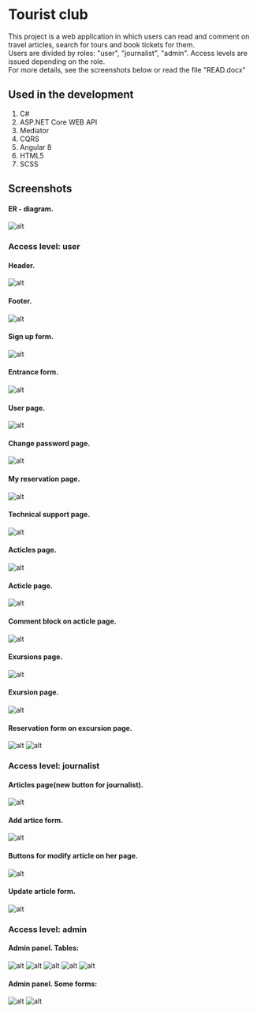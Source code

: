 # Tourist club
This project is a web application in which users can read and comment on travel articles, search for tours and book tickets for them.  
Users are divided by roles: "user", "journalist", "admin". Access levels are issued depending on the role.  
For more details, see the screenshots below or read the file "READ.docx"

## Used in the development
  1. C#
  2. ASP.NET Core WEB API
  3. Mediator
  4. CQRS
  5. Angular 8
  6. HTML5
  7. SCSS

## Screenshots
#### ER - diagram.
![alt](Screenshots/111.png)    

### Access level: user
#### Header.    
![alt](Screenshots/2.png)    

#### Footer.    
![alt](Screenshots/1.png)    

#### Sign up form.    
![alt](Screenshots/3.png)    

#### Entrance form.    
![alt](Screenshots/4.png)   

#### User page.
![alt](Screenshots/18.png)  

#### Change password page.
![alt](Screenshots/21.png)  

#### My reservation page.
![alt](Screenshots/26.png)  

#### Technical support page.
![alt](Screenshots/24.png)  

#### Acticles page.  
![alt](Screenshots/6.png)  

#### Acticle page.  
![alt](Screenshots/5.png)  

#### Comment block on acticle page.  
![alt](Screenshots/25.png)  

#### Exursions page.  
![alt](Screenshots/9.png)  

#### Exursion page.  
![alt](Screenshots/7.png)  

#### Reservation form on excursion page.  
![alt](Screenshots/11.png)
![alt](Screenshots/16.png)

### Access level: journalist
#### Articles page(new button for journalist).  
![alt](Screenshots/28.png)

#### Add artice form.  
![alt](Screenshots/13.png)

#### Buttons for modify article on her page.  
![alt](Screenshots/8.png)

#### Update article form.  
![alt](Screenshots/10.png)

### Access level: admin
#### Admin panel. Tables:
![alt](Screenshots/15.png)
![alt](Screenshots/17.png)
![alt](Screenshots/19.png)
![alt](Screenshots/22.png)
![alt](Screenshots/23.png)


#### Admin panel. Some forms:
![alt](Screenshots/12.png)
![alt](Screenshots/14.png)
